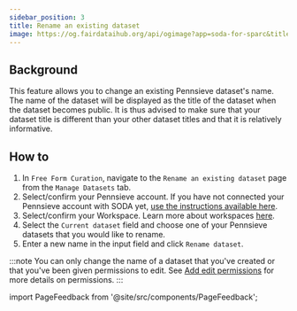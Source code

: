 ```yaml
---
sidebar_position: 3
title: Rename an existing dataset
image: https://og.fairdataihub.org/api/ogimage?app=soda-for-sparc&title=Rename%20an%20existing%20dataset&description=Manage%20Dataset
---
```


## Background

This feature allows you to change an existing Pennsieve dataset's name. The name of the dataset will be displayed as the title of the dataset when the dataset becomes public.
It is thus advised to make sure that your dataset title is different than your other dataset titles and that it is relatively informative.

## How to

1. In `Free Form Curation`, navigate to the `Rename an existing dataset` page from the `Manage Datasets` tab.
2. Select/confirm your Pennsieve account. If you have not connected your Pennsieve account with SODA yet, [use the instructions available here](./connect-your-pennsieve-account-with-soda).
3. Select/confirm your Workspace. Learn more about workspaces [here](../../how-to/how-to-use-workspaces.md).
4. Select the `Current dataset` field and choose one of your Pennsieve datasets that you would like to rename.
5. Enter a new name in the input field and click `Rename dataset`.

:::note
You can only change the name of a dataset that you've created or that you've been given permissions to edit. See [Add edit permissions](./add-edit-permissions) for more details on permissions.
:::

import PageFeedback from '@site/src/components/PageFeedback';

<PageFeedback />
